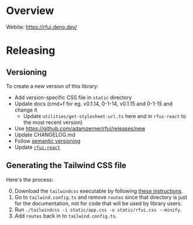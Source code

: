 # Overview

Webite: https://rfui.deno.dev/

# Releasing

## Versioning

To create a new version of this library:

- Add version-specific CSS file in `static` directory
- Update docs (cmd+f for eg. v0.1.14, 0-1-14, v0.1.15 and 0-1-15 and change it
  - Update `utilities/get-stylesheet-url.ts` here and in `rfui-react` to the
    most recent version)
- Use https://github.com/adamzerner/rfui/releases/new
- Update CHANGELOG.md
- Follow [semantic versioning](https://semver.org/)
- Update [`rfui-react`](https://github.com/adamzerner/rfui)

## Generating the Tailwind CSS file

Here's the process:

0. Download the `tailwindcss` executable by following
   [these instructions](https://tailwindcss.com/blog/standalone-cli#get-started).
1. Go to `tailwind.config.ts` and remove `routes` since that directory is just
   for the documentation, not for code that will be used by library users.
2. Run `./tailwindcss -i static/app.css -o static/rfui.css --minify`.
3. Add `routes` back in to `tailwind.config.ts`.
